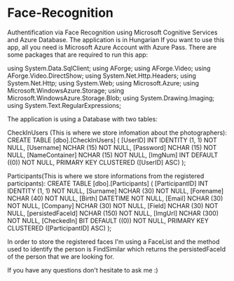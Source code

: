 # Face-Recognition
Authentification via Face Recognition using Microsoft Cognitive Services and Azure Database. The application is in Hungarian
If you want to use this app, all you need is Microsoft Azure Account with Azure Pass.
There are some packages that are required to run this app:

using System.Data.SqlClient;
using AForge;
using AForge.Video;
using AForge.Video.DirectShow;
using System.Net.Http.Headers;
using System.Net.Http;
using System.Web;
using Microsoft.Azure;
using Microsoft.WindowsAzure.Storage;
using Microsoft.WindowsAzure.Storage.Blob;
using System.Drawing.Imaging;
using System.Text.RegularExpressions;
 
 
 The application is using a Database with two tables:
 
 CheckInUsers (This is where we store infomation about the photographers):
 CREATE TABLE [dbo].[CheckInUsers] (
    [UserID]        INT        IDENTITY (1, 1) NOT NULL,
    [Username]      NCHAR (15) NOT NULL,
    [Password]      NCHAR (15) NOT NULL,
    [NameContainer] NCHAR (15) NOT NULL,
    [ImgNum]        INT        DEFAULT ((0)) NOT NULL,
    PRIMARY KEY CLUSTERED ([UserID] ASC)
);
 
 
 
 
 
 
 Participants(This is where we store informations from the registered participants):
 CREATE TABLE [dbo].[Participants] (
    [ParticipantID]   INT         IDENTITY (1, 1) NOT NULL,
    [Surname]         NCHAR (30)  NOT NULL,
    [Forename]        NCHAR (40)  NOT NULL,
    [Birth]           DATETIME    NOT NULL,
    [Email]           NCHAR (30)  NOT NULL,
    [Company]         NCHAR (30)  NOT NULL,
    [Field]           NCHAR (30)  NOT NULL,
    [persistedFaceId] NCHAR (150) NOT NULL,
    [ImgUrl]          NCHAR (300) NOT NULL,
    [CheckedIn]       BIT         DEFAULT ((0)) NOT NULL,
    PRIMARY KEY CLUSTERED ([ParticipantID] ASC)
);

In order to store the registered faces I'm using a FaceList and the method used to identify the person is FindSimilar which returns the persistedFaceId of the person that we are looking for.


If you have any questions don't hesitate to ask me :)
 


